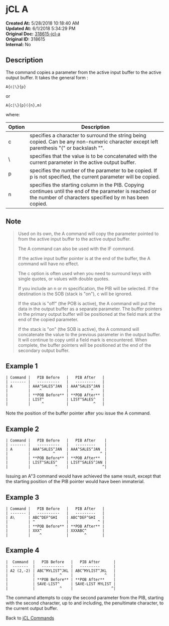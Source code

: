 # jCL A

**Created At:** 5/28/2018 10:18:40 AM  
**Updated At:** 6/1/2018 5:34:29 PM  
**Original Doc:** [318615-jcl-a](https://docs.jbase.com/45792-jcl/318615-jcl-a)  
**Original ID:** 318615  
**Internal:** No

## Description

The command copies a parameter from the active input buffer to the active output buffer. It takes the general form :

```
A{c|\}{p}
```

or

```
A{c|\}{p}({n},m)
```



where:


| Option | Description |
| --- | --- |
| c | specifies a character to surround the string being copied. Can be any non-numeric character except left parenthesis "(" or backslash "\". |
| \ | specifies that the value is to be concatenated with the current parameter in the active output buffer. |
| p | specifies the number of the parameter to be copied. If p is not specified, the current parameter will be copied. |
| n | specifies the starting column in the PIB. Copying continues until the end of the parameter is reached or the number of characters specified by m has been copied.<br> |

## Note

> Used on its own, the A command will copy the parameter pointed to from the active input buffer to the active output buffer.
>
> The A command can also be used with the IF command.
>
> If the active input buffer pointer is at the end of the buffer, the A command will have no effect.
>
> The c option is often used when you need to surround keys with single quotes, or values with double quotes.
>
> If you include an n or m specification, the PIB will be selected. If the destination is the SOB (stack is "on"), c will be ignored.
>
> If the stack is "off" (the POB is active), the A command will put the data in the output buffer as a separate parameter. The buffer pointers in the primary output buffer will be positioned at the field mark at the end of the copied parameter.
>
> If the stack is "on" (the SOB is active), the A command will concatenate the value to the previous parameter in the output buffer. It will continue to copy until a field mark is encountered. When complete, the buffer pointers will be positioned at the end of the secondary output buffer.

## Example 1

```
| Command |   PIB Before   |   PIB After   |
| ------- |   ----------   |   ---------   |
| A       | AAA^SALES^JAN  | AAA^SALES^JAN |
|         |    ^           |          ^    |
|         | **POB Before** | **POB After** |
|         | LIST^          | LIST^SALES^   |
|         |     ^          |           ^   |

```

Note the position of the buffer pointer after you issue the A command.

## Example 2

```
| Command |   PIB Before   |   PIB After    |
| ------- |   ----------   |   ---------    |
| A       | AAA^SALES^JAN  | AAA^SALES^JAN  |
|         |          ^     |              ^ |
|         | **POB Before** | **POB After**  |
|         | LIST^SALES^    | LIST^SALES^JAN |
|         |           ^    |               ^|
```

Issuing an A"3 command would have achieved the same result, except that the starting position of the PIB pointer would have been immaterial.

## Example 3

```
| Command |   PIB Before   |   PIB After   |
| ------- |   ----------   |   ---------   |
| A\      | ABC^DEF^GHI    | ABC^DEF^GHI   |
|         | ^              |             ^ |
|         | **POB Before** | **POB After** |
|         | XXX^           | XXXABC^       |
|         |    ^           |       ^       |
```

## Example 4

```
|  Command  |   PIB Before   |   PIB After      |
|  -------  |   ----------   |   ---------      |
| A2 (2,-2) | ABC^MYLIST^JKL | ABC^MYLIST^JKL   |
|           |           ^    |              ^   |
|           | **POB Before** | **POB After**    |
|           | SAVE-LIST^     | SAVE-LIST MYLIST |
|           |           ^    |                 ^|
```

The command attempts to copy the second parameter from the PIB, starting with the second character, up to and including, the penultimate character, to the current output buffer.

Back to [jCL Commands](./../README.md)
